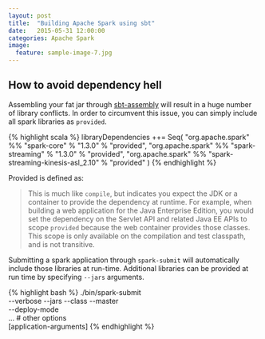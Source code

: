 ```yaml
---
layout: post
title:  "Building Apache Spark using sbt"
date:   2015-05-31 12:00:00
categories: Apache Spark
image:
  feature: sample-image-7.jpg
---
```


## How to avoid dependency hell

Assembling your fat jar through [sbt-assembly](https://github.com/sbt/sbt-assembly) will result in a huge number of library conflicts. In order to circumvent this issue, you can simply include all spark libraries as `provided`. 

{% highlight scala %}
libraryDependencies ++= Seq(
  "org.apache.spark" %% "spark-core" % "1.3.0" % "provided",
  "org.apache.spark" %% "spark-streaming" % "1.3.0" % "provided",
  "org.apache.spark" %% "spark-streaming-kinesis-asl_2.10" % "provided"
)
{% endhighlight %}

Provided is defined as:

> This is much like `compile`, but indicates you expect the JDK or a container to provide the dependency at runtime. For example, when building a web application for the Java Enterprise Edition, you would set the dependency on the Servlet API and related Java EE APIs to scope `provided` because the web container provides those classes. This scope is only available on the compilation and test classpath, and is not transitive.

Submitting a spark application through `spark-submit` will automatically include those libraries at run-time. Additional libraries can be provided at run time by specifying `--jars` arguments.

{% highlight bash %}
./bin/spark-submit \
  --verbose 
  --jars <external-jars>
  --class <main-class>
  --master <master-url> \
  --deploy-mode <deploy-mode> \
  ... # other options
  <application-jar> \
  [application-arguments]
{% endhighlight %}